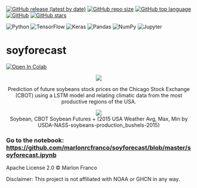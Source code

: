 [![GitHub release (latest by date)](https://img.shields.io/github/v/release/marlonrcfranco/soyforecast)](https://github.com/marlonrcfranco/soyforecast/releases)
[![GitHub repo size](https://img.shields.io/github/repo-size/marlonrcfranco/soyforecast)](https://github.com/marlonrcfranco/soyforecast)
[![GitHub top language](https://img.shields.io/github/languages/top/marlonrcfranco/soyforecast)](https://github.com/marlonrcfranco/soyforecast)
[![GitHub](https://img.shields.io/github/license/marlonrcfranco/soyforecast)](https://github.com/marlonrcfranco/soyforecast/blob/master/LICENSE)
[![GitHub stars](https://img.shields.io/github/stars/marlonrcfranco/soyforecast?style=social)](https://github.com/marlonrcfranco/soyforecast/stargazers)

![Python](https://img.shields.io/badge/python%20-%2314354C.svg?style=flat-square&logo=python&logoColor=white)
![TensorFlow](https://img.shields.io/badge/TensorFlow%20-%23FF6F00.svg?&style=flat-square&logo=TensorFlow&logoColor=white)
![Keras](https://img.shields.io/badge/Keras%20-%23D00000.svg?&style=flat-square&logo=Keras&logoColor=white)
![Pandas](https://img.shields.io/badge/pandas%20-%23150458.svg?&style=flat-square&logo=pandas&logoColor=white)
![NumPy](https://img.shields.io/badge/numpy%20-%23013243.svg?&style=flat-square&logo=numpy&logoColor=white)
![Jupyter](https://img.shields.io/badge/Jupyter%20-%23F37626.svg?&style=flat-square&logo=Jupyter&logoColor=white)

# soyforecast
[![Open In Colab](https://colab.research.google.com/assets/colab-badge.svg)](https://colab.research.google.com/github/marlonrcfranco/soyforecast/blob/master/soyforecast.ipynb)

<p align="center">
  <img src="https://github.com/marlonrcfranco/soyforecast/raw/master/Selection_244.png?raw=true">
</p>

<p align="center">
Prediction of future soybeans stock prices on the Chicago Stock Exchange (CBOT) using a LSTM model and relating climatic data from the most productive regions of the USA.
</p>

<p align="center">
  <img src="https://github.com/marlonrcfranco/soyforecast/raw/master/RMSE_18.789.png?raw=true">
  <br>
  Soybean, CBOT Soybean Futures + (2015 USA Weather Avg, Max, Min by USDA-NASS-soybeans-production_bushels-2015)
</p>

### Go to the notebook: https://github.com/marlonrcfranco/soyforecast/blob/master/soyforecast.ipynb

Apache License 2.0 © Marlon Franco

Disclaimer: This project is not affiliated with NOAA or GHCN in any way.
